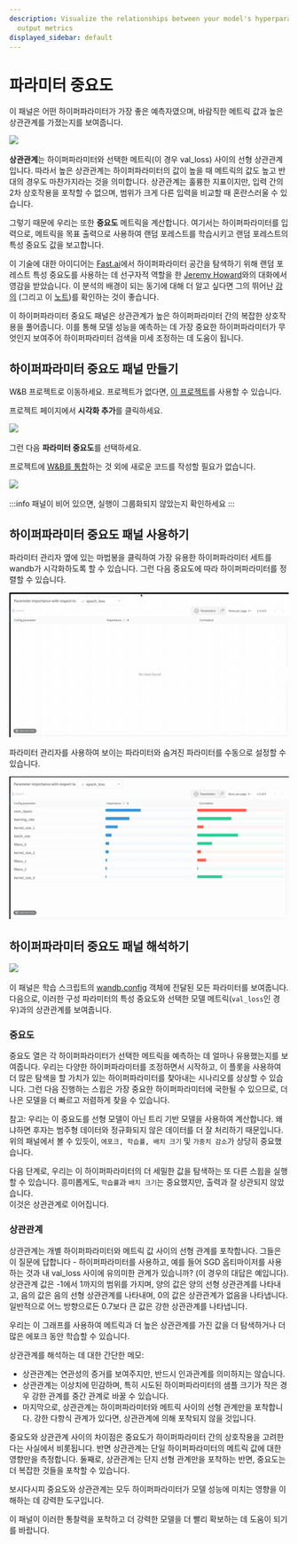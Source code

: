 ```yaml
---
description: Visualize the relationships between your model's hyperparameters and
  output metrics
displayed_sidebar: default
---
```


# 파라미터 중요도

이 패널은 어떤 하이퍼파라미터가 가장 좋은 예측자였으며, 바람직한 메트릭 값과 높은 상관관계를 가졌는지를 보여줍니다.

![](https://paper-attachments.dropbox.com/s\_B78AACEDFC4B6CE0BF245AA5C54750B01173E5A39173E03BE6F3ACF776A01267\_1578795733856\_image.png)

**상관관계**는 하이퍼파라미터와 선택한 메트릭(이 경우 val\_loss) 사이의 선형 상관관계입니다. 따라서 높은 상관관계는 하이퍼파라미터의 값이 높을 때 메트릭의 값도 높고 반대의 경우도 마찬가지라는 것을 의미합니다. 상관관계는 훌륭한 지표이지만, 입력 간의 2차 상호작용을 포착할 수 없으며, 범위가 크게 다른 입력을 비교할 때 혼란스러울 수 있습니다.

그렇기 때문에 우리는 또한 **중요도** 메트릭을 계산합니다. 여기서는 하이퍼파라미터를 입력으로, 메트릭을 목표 출력으로 사용하여 랜덤 포레스트를 학습시키고 랜덤 포레스트의 특성 중요도 값을 보고합니다.

이 기술에 대한 아이디어는 [Fast.ai](http://fast.ai)에서 하이퍼파라미터 공간을 탐색하기 위해 랜덤 포레스트 특성 중요도를 사용하는 데 선구자적 역할을 한 [Jeremy Howard](https://twitter.com/jeremyphoward)와의 대화에서 영감을 받았습니다. 이 분석의 배경이 되는 동기에 대해 더 알고 싶다면 그의 뛰어난 [강의](http://course18.fast.ai/lessonsml1/lesson4.html) (그리고 이 [노트](https://forums.fast.ai/t/wiki-lesson-thread-lesson-4/7540))를 확인하는 것이 좋습니다.

이 하이퍼파라미터 중요도 패널은 상관관계가 높은 하이퍼파라미터 간의 복잡한 상호작용을 풀어줍니다. 이를 통해 모델 성능을 예측하는 데 가장 중요한 하이퍼파라미터가 무엇인지 보여주어 하이퍼파라미터 검색을 미세 조정하는 데 도움이 됩니다.

## 하이퍼파라미터 중요도 패널 만들기

W&B 프로젝트로 이동하세요. 프로젝트가 없다면, [이 프로젝트](https://app.wandb.ai/sweep/simpsons)를 사용할 수 있습니다.

프로젝트 페이지에서 **시각화 추가**를 클릭하세요.

![](https://paper-attachments.dropbox.com/s\_B78AACEDFC4B6CE0BF245AA5C54750B01173E5A39173E03BE6F3ACF776A01267\_1578795570241\_image.png)

그런 다음 **파라미터 중요도**를 선택하세요.

프로젝트에 [W&B를 통합](https://docs.wandb.com/quickstart)하는 것 외에 새로운 코드를 작성할 필요가 없습니다.

![](https://paper-attachments.dropbox.com/s\_B78AACEDFC4B6CE0BF245AA5C54750B01173E5A39173E03BE6F3ACF776A01267\_1578795636072\_image.png)

:::info
패널이 비어 있으면, 실행이 그룹화되지 않았는지 확인하세요
:::

## 하이퍼파라미터 중요도 패널 사용하기

파라미터 관리자 옆에 있는 마법봉을 클릭하여 가장 유용한 하이퍼파라미터 세트를 wandb가 시각화하도록 할 수 있습니다. 그런 다음 중요도에 따라 하이퍼파라미터를 정렬할 수 있습니다.

![자동 파라미터 시각화 사용하기](/images/app_ui/hyperparameter_importance_panel.gif)

파라미터 관리자를 사용하여 보이는 파라미터와 숨겨진 파라미터를 수동으로 설정할 수 있습니다.

![보이는 필드와 숨겨진 필드를 수동으로 설정하기](/images/app_ui/hyperparameter_importance_panel_manual.gif)

## 하이퍼파라미터 중요도 패널 해석하기

![](https://paper-attachments.dropbox.com/s\_B78AACEDFC4B6CE0BF245AA5C54750B01173E5A39173E03BE6F3ACF776A01267\_1578798509642\_image.png)

이 패널은 학습 스크립트의 [wandb.config](https://docs.wandb.com/library/python/config) 객체에 전달된 모든 파라미터를 보여줍니다. 다음으로, 이러한 구성 파라미터의 특성 중요도와 선택한 모델 메트릭(`val_loss`인 경우)과의 상관관계를 보여줍니다.

### 중요도

중요도 열은 각 하이퍼파라미터가 선택한 메트릭을 예측하는 데 얼마나 유용했는지를 보여줍니다. 우리는 다양한 하이퍼파라미터를 조정하면서 시작하고, 이 플롯을 사용하여 더 많은 탐색을 할 가치가 있는 하이퍼파라미터를 찾아내는 시나리오를 상상할 수 있습니다. 그런 다음 진행하는 스윕은 가장 중요한 하이퍼파라미터에 국한될 수 있으므로, 더 나은 모델을 더 빠르고 저렴하게 찾을 수 있습니다.

참고: 우리는 이 중요도를 선형 모델이 아닌 트리 기반 모델을 사용하여 계산합니다. 왜냐하면 후자는 범주형 데이터와 정규화되지 않은 데이터를 더 잘 처리하기 때문입니다.\
위의 패널에서 볼 수 있듯이, `에포크, 학습률, 배치 크기` 및 `가중치 감소`가 상당히 중요했습니다.

다음 단계로, 우리는 이 하이퍼파라미터의 더 세밀한 값을 탐색하는 또 다른 스윕을 실행할 수 있습니다. 흥미롭게도, `학습률`과 `배치 크기`는 중요했지만, 출력과 잘 상관되지 않았습니다.\
이것은 상관관계로 이어집니다.

### 상관관계

상관관계는 개별 하이퍼파라미터와 메트릭 값 사이의 선형 관계를 포착합니다. 그들은 이 질문에 답합니다 - 하이퍼파라미터를 사용하고, 예를 들어 SGD 옵티마이저를 사용하는 것과 내 val\_loss 사이에 유의미한 관계가 있습니까? (이 경우의 대답은 예입니다). 상관관계 값은 -1에서 1까지의 범위를 가지며, 양의 값은 양의 선형 상관관계를 나타내고, 음의 값은 음의 선형 상관관계를 나타내며, 0의 값은 상관관계가 없음을 나타냅니다. 일반적으로 어느 방향으로든 0.7보다 큰 값은 강한 상관관계를 나타냅니다.

우리는 이 그래프를 사용하여 메트릭과 더 높은 상관관계를 가진 값을 더 탐색하거나 더 많은 에포크 동안 학습할 수 있습니다.

상관관계를 해석하는 데 대한 간단한 메모:

* 상관관계는 연관성의 증거를 보여주지만, 반드시 인과관계를 의미하지는 않습니다.
* 상관관계는 이상치에 민감하며, 특히 시도된 하이퍼파라미터의 샘플 크기가 작은 경우 강한 관계를 중간 관계로 바꿀 수 있습니다.
* 마지막으로, 상관관계는 하이퍼파라미터와 메트릭 사이의 선형 관계만을 포착합니다. 강한 다항식 관계가 있다면, 상관관계에 의해 포착되지 않을 것입니다.

중요도와 상관관계 사이의 차이점은 중요도가 하이퍼파라미터 간의 상호작용을 고려한다는 사실에서 비롯됩니다. 반면 상관관계는 단일 하이퍼파라미터의 메트릭 값에 대한 영향만을 측정합니다. 둘째로, 상관관계는 단지 선형 관계만을 포착하는 반면, 중요도는 더 복잡한 것들을 포착할 수 있습니다.

보시다시피 중요도와 상관관계는 모두 하이퍼파라미터가 모델 성능에 미치는 영향을 이해하는 데 강력한 도구입니다.

이 패널이 이러한 통찰력을 포착하고 더 강력한 모델을 더 빨리 확보하는 데 도움이 되기를 바랍니다.